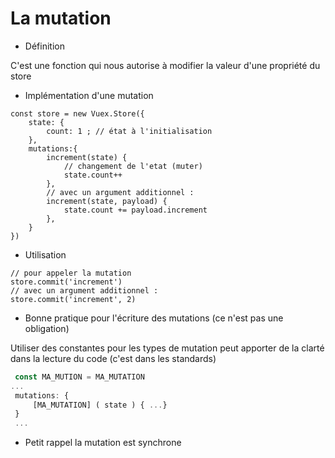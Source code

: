 
# La mutation
<div class="grid grid-cols-2 gap-4">
<div>

* Définition
<p class="text-sm">
C'est une fonction qui nous autorise à modifier la valeur d'une propriété du store
</p>

* Implémentation d'une mutation
```ts{5,6,7,8,10,11,12}
const store = new Vuex.Store({
    state: {
        count: 1 ; // état à l'initialisation
    },
    mutations:{
        increment(state) {  
            // changement de l'etat (muter)
            state.count++
        },
        // avec un argument additionnel :
        increment(state, payload) { 
            state.count += payload.increment
        },
    }
})
```
</div>

<div>

* Utilisation

```ts{2,4}
// pour appeler la mutation 
store.commit('increment')
// avec un argument additionnel :
store.commit('increment', 2)
```

* Bonne pratique pour l'écriture des mutations (ce n'est pas une obligation)

Utiliser des constantes pour les types de mutation peut apporter de la clarté dans la lecture du code (c'est dans les standards)



```ts
 const MA_MUTION = MA_MUTATION
...
 mutations: {
     [MA_MUTATION] ( state ) { ...}
 } 
 ...
 ````
  
* Petit rappel 
la mutation est synchrone
</div>

</div>

<!--
Il est possible de passe tout type de valeur dans l'argument additionnels
object, string, boolean etc...

il est conseillé de passer un object car cela rend la mutation plus descriptives


On peut également appliquer un linter
-->
